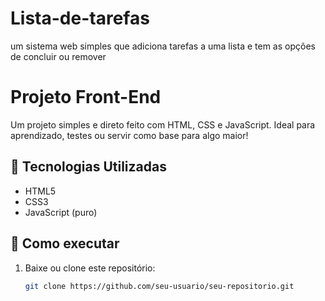 # Lista-de-tarefas
um sistema web simples que adiciona tarefas a uma lista e tem as opções de concluir ou remover

# Projeto Front-End

Um projeto simples e direto feito com HTML, CSS e JavaScript. Ideal para aprendizado, testes ou servir como base para algo maior!

## 🔧 Tecnologias Utilizadas

- HTML5
- CSS3
- JavaScript (puro)

## 🚀 Como executar

1. Baixe ou clone este repositório:
   ```bash
   git clone https://github.com/seu-usuario/seu-repositorio.git
